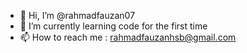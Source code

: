 - 👋 Hi, I’m @rahmadfauzan07
- 🌱 I’m currently learning code for the first time
- 📫 How to reach me : rahmadfauzanhsb@gmail.com


<!---
rahmadfauzan07/rahmadfauzan07 is a ✨ special ✨ repository because its `README.md` (this file) appears on your GitHub profile.
You can click the Preview link to take a look at your changes.
--->
